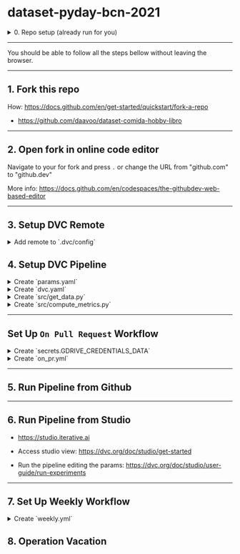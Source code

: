 # dataset-pyday-bcn-2021

<details>
<summary>0. Repo setup (already run for you)
</summary>

```
git clone git@github.com:daavoo/dataset-pyday-bcn-2021.git
cd dataset-pyday-bcn-2021
```

```
pip install -r requirements.txt
```

```
# https://dvc.org/doc/command-reference/init
dvc init
```

</details>

---

You should be able to follow all the steps bellow without leaving the browser.

---

## 1. Fork this repo

How: https://docs.github.com/en/get-started/quickstart/fork-a-repo

- https://github.com/daavoo/dataset-comida-hobby-libro

---

## 2. Open fork in online code editor

Navigate to your for fork and press `.` or change the URL from "github.com" to "github.dev"

More info: https://docs.github.com/en/codespaces/the-githubdev-web-based-editor

---

## 3. Setup DVC Remote

<details>
<summary>Add remote to `.dvc/config`</summary>

How: # https://dvc.org/doc/user-guide/setup-google-drive-remote

```
['remote "myremote"']
    url = gdrive://YOUR_URL
```

Other remote type? No problemo: 

https://dvc.org/doc/command-reference/remote/add#supported-storage-types

</details>

## 4. Setup DVC Pipeline

<details>
<summary>Create `params.yaml`</summary>

More info: https://dvc.org/doc/command-reference/params#description

```yaml
repo: daavoo/data-source-pyday-bcn-2021

labels:
- Comida
- Hobby
- Libro

state: open
since: 2021/1/1
until: 2021/11/17

data_folder: data
```

</details>


<details>
<summary>Create `dvc.yaml`</summary>

More info: https://dvc.org/doc/user-guide/project-structure/pipelines-files

```yaml
stages:
  get-data:
    cmd: python src/get_data.py
      --output_folder ${data_folder}
    deps:
      - src/get_data.py
    params:
      - repo
      - labels
      - state
      - since
      - until
    outs:
      - ${data_folder}
  
  data-metrics:
    cmd: python src/compute_metrics.py
      --input_folder ${data_folder}
      --output_metrics_file ${metrics_file}
    deps:
      - src/compute_metrics.py
      - ${data_folder}
    metrics:
      - ${metrics_file}:
          cache: false
```

</details>

<details>
<summary>Create `src/get_data.py`</summary>

```py
import os
from datetime import datetime
from pathlib import Path

import fire
import yaml
from github import Github
from loguru import logger


def get_data(output_folder):
    with open("params.yaml") as f:
        params = yaml.safe_load(f)

    output_folder = Path(output_folder)
    for label in params["labels"]:
        (output_folder / label).mkdir(parents=True, exist_ok=True)

    since = datetime(*map(int, params["since"].split("/")))
    until = datetime(*map(int, params["until"].split("/")))
    logger.info(f"Getting issue labels since {since} until {until}")

    logger.info("Initializing Github")
    if os.environ.get("GITHUB_TOKEN"):
        g = Github(os.environ["GITHUB_TOKEN"])
    else:
        g = Github()

    logger.info(f"Querying repo: {params['repo']}")
    repo = g.get_repo(params["repo"])

    for issue in repo.get_issues(state=params["state"], since=since):
        issue_labels = [
            x.name for x in issue.labels if x.name in params["labels"]
        ]
    
        if (
            issue.pull_request 
            or issue.created_at > until
            or len(issue_labels) != 1
        ):
            logger.debug(f"Skipping issue: {issue.title}")
            logger.debug(f"Created at: {issue.created_at}")
            logger.debug(f"Labels: {issue.labels}")
            continue
    
        label = str(issue_labels[0])
        logger.info(f"TITLE:\n{issue.title}")
        logger.info(f"BODY:\n{issue.body}")
        logger.info(f"LABEL:\n{label}")

        output_file = output_folder / label / f"{issue.number}.txt"
        output_file.write_text(f"{issue.title}\n{issue.body}")


if __name__ == "__main__":
    fire.Fire(get_data)
```

</details>


<details>
<summary>Create `src/compute_metrics.py`</summary>

```py
import json
from pathlib import Path

import fire
from loguru import logger


def compute_metrics(input_folder, output_metrics_file):
    data_path = Path(input_folder)
    metrics = {}
    for label_folder in data_path.iterdir():
        metrics[label_folder.name] = len(list(label_folder.iterdir()))

    for name, amount in metrics.items():
        logger.info(f"LABEL: {name}: {amount}")

    with open(output_metrics_file, "w") as f:
        json.dump(metrics, f, indent=4)


if __name__ == "__main__":
    fire.Fire(compute_metrics)
```

</details>

---

## Set Up `On Pull Request` Workflow


<details>
<summary>Create `secrets.GDRIVE_CREDENTIALS_DATA`</summary>

- Get the content:
https://colab.research.google.com/drive/1Xe96hFDCrzL-Vt4Zj-cVHOxUgu-fyuBW

More info: https://dvc.org/doc/user-guide/setup-google-drive-remote#authorization

- Add new secret:
https://docs.github.com/en/actions/security-guides/encrypted-secrets#creating-encrypted-secrets-for-a-repository

</details>

<details>
<summary>Create `on_pr.yml`</summary>

More info:

- `dvc pull`: https://dvc.org/doc/command-reference/pull
- `dvc push`: https://dvc.org/doc/command-reference/push

- `dvc exp run`: https://dvc.org/doc/command-reference/exp/run
- `dvc exp diff`: https://dvc.org/doc/command-reference/exp/diff

- `cml pr`: https://cml.dev/doc/ref/pr
- `cml send-comment`: https://cml.dev/doc/ref/send-comment

Need to scale? No problemo: 

https://cml.dev/doc/self-hosted-runners

```yaml
name: DVC & CML Workflow on Pull Request

on:
  pull_request:
    branches: [ main ]

  # Allows you to run this workflow manually from the Actions tab
  workflow_dispatch:

jobs:
  build:
    runs-on: ubuntu-latest
    container: docker://ghcr.io/iterative/cml:latest

    steps:
      - uses: actions/checkout@v2
        with:
          fetch-depth: 0

      - name: Setup
        env:
          GDRIVE_CREDENTIALS_DATA: ${{ secrets.GDRIVE_CREDENTIALS_DATA }}
        run: |
          pip install -r requirements.txt
          dvc pull

      - name: Run DVC pipeline
        env:
          GITHUB_TOKEN: ${{ secrets.GITHUB_TOKEN }}
        run: |
          dvc exp run

      - name: Push changes
        env:
          GDRIVE_CREDENTIALS_DATA: ${{ secrets.GDRIVE_CREDENTIALS_DATA }}
        run: |
          dvc push

      - name: CML PR 
        env:
          REPO_TOKEN: ${{ secrets.GITHUB_TOKEN }}
        run: |
          cml pr "data.*" "dvc.lock" "params.yaml"

      - name: CML Report
        env:
          REPO_TOKEN: ${{ secrets.GITHUB_TOKEN }}
        run: |
          echo "## Metrics & Params" >> report.md
          dvc exp diff main --old --show-md >> report.md
          cml send-comment --pr --update report.md
```

</details>

---

## 5. Run Pipeline from Github


---

## 6. Run Pipeline from Studio

- https://studio.iterative.ai

- Access studio view: https://dvc.org/doc/studio/get-started

- Run the pipeline editing the params: https://dvc.org/doc/studio/user-guide/run-experiments

---

## 7. Set Up Weekly Workflow


<details>
<summary>Create `weekly.yml`</summary>

```yaml
name: DVC & CML Weekly Workflow

on:
  schedule:
    - cron: "0 0 * * 0"

  # Allows you to run this workflow manually from the Actions tab
  workflow_dispatch:

jobs:
  build:
    runs-on: ubuntu-latest
    container: docker://ghcr.io/iterative/cml:latest

    steps:
      - uses: actions/checkout@v2
        with:
          fetch-depth: 0

      - name: Setup
        env:
          GDRIVE_CREDENTIALS_DATA: ${{ secrets.GDRIVE_CREDENTIALS_DATA }}
        run: |
          pip install -r requirements.txt
          dvc pull

      - name: Run DVC pipeline
        env:
          GITHUB_TOKEN: ${{ secrets.GITHUB_TOKEN }}
        run: |
          dvc exp run -S until=$(date +'%Y/%m/%d')

      - name: Push changes
        env:
          GDRIVE_CREDENTIALS_DATA: ${{ secrets.GDRIVE_CREDENTIALS_DATA }}
        run: |
          dvc push

      - name: CML PR 
        env:
          REPO_TOKEN: ${{ secrets.GITHUB_TOKEN }}
        run: |
          cml pr "data.*" "dvc.lock" "params.yaml"

      - name: CML Report
        env:
          REPO_TOKEN: ${{ secrets.GITHUB_TOKEN }}
        run: |
          echo "## Metrics & Params" >> report.md
          dvc exp diff main --old --show-md >> report.md
          cml send-comment --pr --update --commit-sha=HEAD report.md
```

</details>

## 8. Operation Vacation

